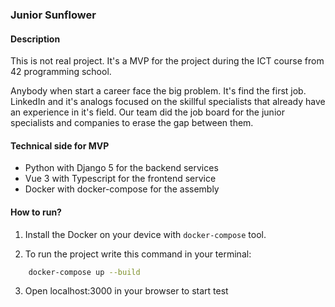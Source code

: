 ### Junior Sunflower

#### Description

This is not real project. It's a MVP for the project during the ICT course from 42 programming school.

Anybody when start a career face the big problem. It's find the first job. LinkedIn and it's analogs focused on the skillful specialists that already have an experience in it's field. Our team did the job board for the junior specialists and companies to erase the gap between them.  

#### Technical side for MVP

* Python with Django 5 for the backend services
* Vue 3 with Typescript for the frontend service
* Docker with docker-compose for the assembly

#### How to run?

1. Install the Docker on your device with `docker-compose` tool.

2. To run the project write this command in your terminal:  
```bash
    docker-compose up --build
```

3. Open localhost:3000 in your browser to start test

